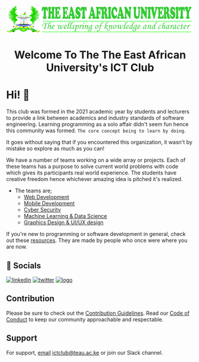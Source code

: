 <p align="center">
<img src="https://github.com/teau-ict-club/.github/blob/main/profile/src/logo-final.png">
</p>
<h1 align="center">Welcome To The The East African University's ICT Club </h1>

# Hi! 👋

This club was formed in the 2021 academic year by students and lecturers to provide a link between academics and industry standards of software engineering. Learning programming as a solo affair didn't seem fun hence this community was formed. ```The core concept being to learn by doing```.

It goes without saying that if you encountered this organization, it wasn't by mistake so explore as much as you can!


We have a number of teams working on a wide array or projects. Each of these teams has a purpose to solve current world problems with code which gives its participants real world experience. The students have creative freedom hence whichever amazing idea is pitched it's realized.
- The teams are;
    - [Web Development](https://github.com/orgs/teau-ict-club/teams/web-dev-team)
    - [Mobile Development](https://github.com/orgs/teau-ict-club/teams/mobile-app-dev-team)
    - [Cyber Security](https://github.com/orgs/teau-ict-club/teams/cybersec-team)
    - [Machine Learning & Data Science](https://github.com/orgs/teau-ict-club/teams/machine_learning-and-data_science)
    - [Graphics Design & UI/UX design](https://github.com/orgs/teau-ict-club/teams/graphics-and-ui_ux)


If you're new to programming or software development in general, check out these [resources](https://github.com/teau-ict-club/.github/blob/main/Resources.md). They are made by people who once were where you are now.

## 🔗 Socials
[![linkedin](https://img.shields.io/badge/linkedin-0A66C2?style=for-the-badge&logo=linkedin&logoColor=white)](https://www.linkedin.com/company/the-east-african-university/)
[![twitter](https://img.shields.io/badge/twitter-1DA1F2?style=for-the-badge&logo=twitter&logoColor=white)](https://twitter.com/)
[![logo](https://img.shields.io/youtube/channel/views/UCnsSptnhHhSqyrj7IIyQaNw?label=YouTube&style=social)](https://www.youtube.com/channel/UCnsSptnhHhSqyrj7IIyQaNw/?sub_confirmation=1)

## Contribution
Please be sure to check out the [Contribution Guidelines](https://github.com/teau-ict-club/.github/blob/main/Contributing.md). Read our [Code of Conduct](https://github.com/teau-ict-club/.github/blob/main/CodeOfConduct.md) to keep our community approachable and respectable.














## Support

For support, [email](ictclub@teau.ac.ke) ictclub@teau.ac.ke or join our Slack channel.